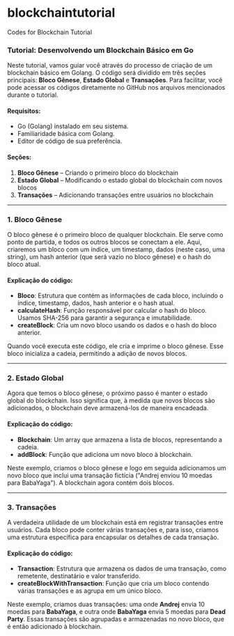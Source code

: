 # blockchaintutorial
Codes for Blockchain Tutorial

### Tutorial: Desenvolvendo um Blockchain Básico em Go

Neste tutorial, vamos guiar você através do processo de criação de um blockchain básico em Golang. O código será dividido em três seções principais: **Bloco Gênese**, **Estado Global** e **Transações**. Para facilitar, você pode acessar os códigos diretamente no GitHub nos arquivos mencionados durante o tutorial.

#### Requisitos:

- Go (Golang) instalado em seu sistema.
- Familiaridade básica com Golang.
- Editor de código de sua preferência.
  
#### Seções:

1. **Bloco Gênese** – Criando o primeiro bloco do blockchain
2. **Estado Global** – Modificando o estado global do blockchain com novos blocos
3. **Transações** – Adicionando transações entre usuários no blockchain

---

### 1. Bloco Gênese

O bloco gênese é o primeiro bloco de qualquer blockchain. Ele serve como ponto de partida, e todos os outros blocos se conectam a ele. Aqui, criaremos um bloco com um índice, um timestamp, dados (neste caso, uma string), um hash anterior (que será vazio no bloco gênese) e o hash do bloco atual.

#### Explicação do código:
- **Bloco**: Estrutura que contém as informações de cada bloco, incluindo o índice, timestamp, dados, hash anterior e o hash atual.
- **calculateHash**: Função responsável por calcular o hash do bloco. Usamos SHA-256 para garantir a segurança e imutabilidade.
- **createBlock**: Cria um novo bloco usando os dados e o hash do bloco anterior.

Quando você executa este código, ele cria e imprime o bloco gênese. Esse bloco inicializa a cadeia, permitindo a adição de novos blocos.

---

### 2. Estado Global

Agora que temos o bloco gênese, o próximo passo é manter o estado global do blockchain. Isso significa que, à medida que novos blocos são adicionados, o blockchain deve armazená-los de maneira encadeada.

#### Explicação do código:
- **Blockchain**: Um array que armazena a lista de blocos, representando a cadeia.
- **addBlock**: Função que adiciona um novo bloco à blockchain.
  
Neste exemplo, criamos o bloco gênese e logo em seguida adicionamos um novo bloco que inclui uma transação fictícia ("Andrej enviou 10 moedas para BabaYaga"). A blockchain agora contém dois blocos.

---

### 3. Transações

A verdadeira utilidade de um blockchain está em registrar transações entre usuários. Cada bloco pode conter várias transações e, para isso, criamos uma estrutura específica para encapsular os detalhes de cada transação.

#### Explicação do código:
- **Transaction**: Estrutura que armazena os dados de uma transação, como remetente, destinatário e valor transferido.
- **createBlockWithTransaction**: Função que cria um bloco contendo várias transações e as agrupa em um único bloco.

Neste exemplo, criamos duas transações: uma onde **Andrej** envia 10 moedas para **BabaYaga**, e outra onde **BabaYaga** envia 5 moedas para **Dead Party**. Essas transações são agrupadas e armazenadas no novo bloco, que é então adicionado à blockchain.
